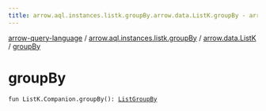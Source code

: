 ```yaml
---
title: arrow.aql.instances.listk.groupBy.arrow.data.ListK.groupBy - arrow-query-language
---
```


[arrow-query-language](../../index.html) / [arrow.aql.instances.listk.groupBy](../index.html) / [arrow.data.ListK](index.html) / [groupBy](./group-by.html)

# groupBy

`fun ListK.Companion.groupBy(): `[`ListGroupBy`](../../arrow.aql.instances/-list-group-by/index.html)